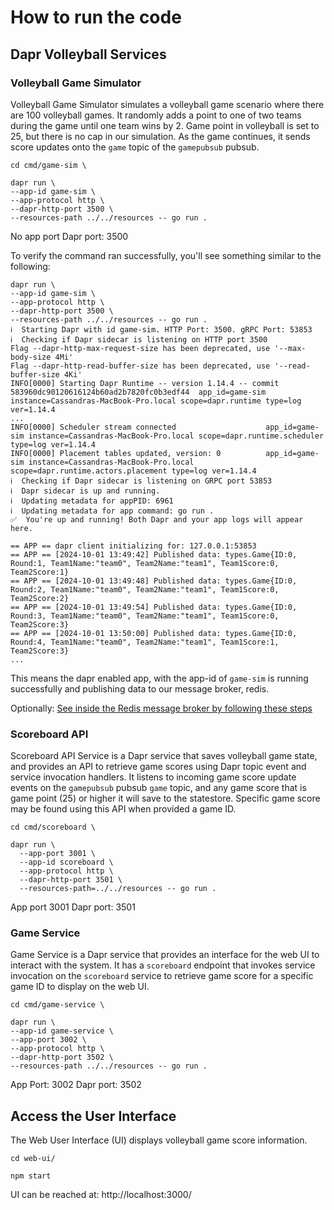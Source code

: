 # How to run the code

## Dapr Volleyball Services 

### Volleyball Game Simulator

Volleyball Game Simulator simulates a volleyball game scenario where there are 100 volleyball games.
It randomly adds a point to one of two teams during the game until one team wins by 2.
Game point in volleyball is set to 25, but there is no cap in our simulation.
As the game continues, it sends score updates onto the `game` topic of the `gamepubsub` pubsub.

```
cd cmd/game-sim \

dapr run \
--app-id game-sim \
--app-protocol http \
--dapr-http-port 3500 \
--resources-path ../../resources -- go run .
```

No app port
Dapr port: 3500

To verify the command ran successfully, you'll see something similar to the following:
```shell
dapr run \
--app-id game-sim \
--app-protocol http \
--dapr-http-port 3500 \
--resources-path ../../resources -- go run .
ℹ️  Starting Dapr with id game-sim. HTTP Port: 3500. gRPC Port: 53853
ℹ️  Checking if Dapr sidecar is listening on HTTP port 3500
Flag --dapr-http-max-request-size has been deprecated, use '--max-body-size 4Mi'
Flag --dapr-http-read-buffer-size has been deprecated, use '--read-buffer-size 4Ki'
INFO[0000] Starting Dapr Runtime -- version 1.14.4 -- commit 583960dc90120616124b60ad2b7820fc0b3edf44  app_id=game-sim instance=Cassandras-MacBook-Pro.local scope=dapr.runtime type=log ver=1.14.4
...
INFO[0000] Scheduler stream connected                    app_id=game-sim instance=Cassandras-MacBook-Pro.local scope=dapr.runtime.scheduler type=log ver=1.14.4
INFO[0000] Placement tables updated, version: 0          app_id=game-sim instance=Cassandras-MacBook-Pro.local scope=dapr.runtime.actors.placement type=log ver=1.14.4
ℹ️  Checking if Dapr sidecar is listening on GRPC port 53853
ℹ️  Dapr sidecar is up and running.
ℹ️  Updating metadata for appPID: 6961
ℹ️  Updating metadata for app command: go run .
✅  You're up and running! Both Dapr and your app logs will appear here.

== APP == dapr client initializing for: 127.0.0.1:53853
== APP == [2024-10-01 13:49:42] Published data: types.Game{ID:0, Round:1, Team1Name:"team0", Team2Name:"team1", Team1Score:0, Team2Score:1}
== APP == [2024-10-01 13:49:48] Published data: types.Game{ID:0, Round:2, Team1Name:"team0", Team2Name:"team1", Team1Score:0, Team2Score:2}
== APP == [2024-10-01 13:49:54] Published data: types.Game{ID:0, Round:3, Team1Name:"team0", Team2Name:"team1", Team1Score:0, Team2Score:3}
== APP == [2024-10-01 13:50:00] Published data: types.Game{ID:0, Round:4, Team1Name:"team0", Team2Name:"team1", Team1Score:1, Team2Score:3}
...
```

This means the dapr enabled app, with the app-id of `game-sim` is running successfully and publishing data to our message broker, redis.

Optionally: [See inside the Redis message broker by following these steps](./checkRedis.md#how-to-check-the-redis-message-broker-while-running-the-game-simulator)

### Scoreboard API

Scoreboard API Service is a Dapr service that saves volleyball game state,
and provides an API to retrieve game scores using Dapr topic event and service invocation handlers.
It listens to incoming game score update events on the `gamepubsub` pubsub `game` topic,
and any game score that is game point (25) or higher it will save to the statestore.
Specific game score may be found using this API when provided a game ID.

```
cd cmd/scoreboard \

dapr run \
  --app-port 3001 \
  --app-id scoreboard \
  --app-protocol http \
  --dapr-http-port 3501 \
  --resources-path=../../resources -- go run .
```

App port 3001
Dapr port: 3501


### Game Service

Game Service is a Dapr service that provides an interface for the web UI to interact with the system.
It has a `scoreboard` endpoint that invokes service invocation on the `scoreboard` service to retrieve game score for a specific game ID to display on the web UI.

```
cd cmd/game-service \

dapr run \
--app-id game-service \
--app-port 3002 \
--app-protocol http \
--dapr-http-port 3502 \
--resources-path ../../resources -- go run .
```

App Port: 3002
Dapr port: 3502

## Access the User Interface

The Web User Interface (UI) displays volleyball game score information.

```
cd web-ui/

npm start
```

UI can be reached at: http://localhost:3000/